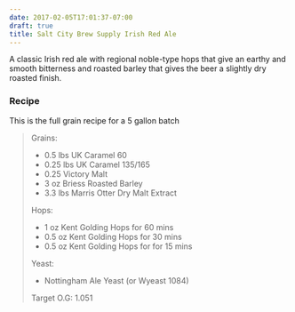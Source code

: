 ```yaml
---
date: 2017-02-05T17:01:37-07:00
draft: true
title: Salt City Brew Supply Irish Red Ale
---
```


A classic Irish red ale with regional noble-type hops that give an earthy and
smooth bitterness and roasted barley that gives the beer a slightly dry
roasted finish.

<!--more-->

### Recipe
This is the full grain recipe for a 5 gallon batch

> Grains:
> - 0.5 lbs UK Caramel 60
> - 0.25 lbs UK Caramel 135/165
> - 0.25 Victory Malt
> - 3 oz Briess Roasted Barley
> - 3.3 lbs Marris Otter Dry Malt Extract
>
> Hops:
> - 1 oz Kent Golding Hops for 60 mins
> - 0.5 oz Kent Golding Hops for 30 mins
> - 0.5 oz Kent Golding Hops for for 15 mins
>
> Yeast:
> - Nottingham Ale Yeast (or Wyeast 1084)
>
> Target O.G: 1.051